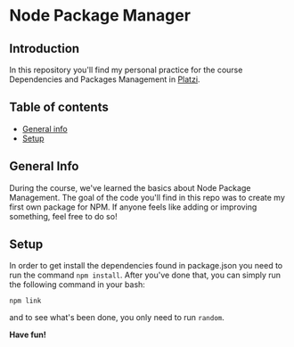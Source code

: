 # Node Package Manager
## Introduction
In this repository you'll find my personal practice for the course Dependencies and Packages Management in [Platzi](https://platzi.com/clases/npm).

## Table of contents
* [General info](#general-info)
* [Setup](#Setup)

## General Info
During the course, we've learned the basics about Node Package Management. The goal of the code you'll find in this repo was to create my first own package for NPM.
If anyone feels like adding or improving something, feel free to do so!

## Setup
In order to get install the dependencies found in package.json you need to run the command `npm install`.
After you've done that, you can simply run the following command in your bash:

```
npm link
```

and to see what's been done, you only need to run `random`. 

**Have fun!**

 

